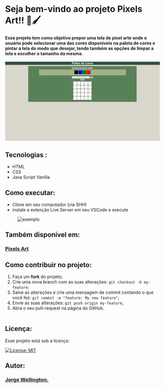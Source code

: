 # Seja bem-vindo ao projeto Pixels Art!! 🎨🖌️

#### Esse projeto tem como objetivo propor uma tela de pixel arte onde o usuário pode selecionar uma das cores disponiveis na paleta de cores e pintar a tela do modo que desejar, tendo também as opções de limpar a tela e escolher o tamanho da mesma.

<div style="margin-top:15px">
  <img alt="exibição do projeto" src="cap.png">
</div>

## Tecnologias :

<ul>
  <li>HTML</li>
  <li>CSS</li>
  <li>Java Script Vanilla</li>
</ul>

## Como executar:

<ul>
  <li>Clone em seu computador (via SHH)</li>    
  <li>instale a extenção Live Server em seu VSCode e execute</li>
</ul>
<img width=500px style="margin-left: 40px" alt="exemplo" src="https://techstacker.com/static/b67ab1adeadeacd5164ee69e6cc07048/5e6b6/vscode-live-server-extension.png">


## Também disponível em:

### <a href="https://pixels-fvf34yexa-cozmu.vercel.app/" ><b>Pixels Art</b></a>
<a href="https://pixels-fvf34yexa-cozmu.vercel.app/" ></a>


## Como contribuir no projeto:
  1. Faça um **fork** do projeto;
  2. Crie uma nova branch com as suas alterações: `git checkout -b my-feature`;
  3. Salve as alterações e crie uma mensagem de commit contando o que você fez: `git commit -m "feature: My new feature"`;
  4. Envie as suas alterações: `git push origin my-feature`;
  5. Abra o seu pull-request na página do GitHub.<br><br>

## Licença:

 Esse projeto está sob a licença: 
 
 [![License: MIT](https://img.shields.io/badge/License-MIT-yellow.svg)](https://opensource.org/licenses/MIT)

##  Autor:

### <a href="https://www.linkedin.com/in/jorge-reis-dev/" ><b>Jorge Wellington.</b></a>
<a href="https://www.linkedin.com/in/jorge-reis-dev/" ></a>